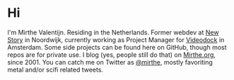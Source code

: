 # Hi

I'm Mirthe Valentijn. Residing in the Netherlands. Former webdev at [New Story](https://www.newstory.nl) in Noordwijk, currently working as Project Manager for [Videodock](https://www.videodock.com) in Amsterdam. Some side projects can be found here on GitHub, though most repos are for private use. I blog (yes, people still do that) on [Mirthe.org](https://mirthe.org), since 2001. You can catch me on Twitter as [@mirthe](https://twitter.com/mirthe), mostly favoriting metal and/or scifi related tweets.
